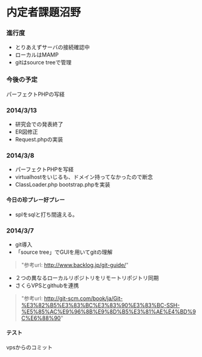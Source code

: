 # 内定者課題沼野
### 進行度
* とりあえずサーバの接続確認中
* ローカルはMAMP
* gitはsource treeで管理

### 今後の予定
パーフェクトPHPの写経

### 2014/3/13
* 研究会での発表終了
* ER図修正
* Request.phpの実装

### 2014/3/8
* パーフェクトPHPを写経
* virtualhostをいじるも、ドメイン持ってなかったので断念
* ClassLoader.php bootstrap.phpを実装

#### 今日の珍プレー好プレー
* splをsqlと打ち間違える。

### 2014/3/7
* git導入
* 「source tree」でGUIを用いてgitの理解  
> "参考url: <http://www.backlog.jp/git-guide/>"
* ２つの異なるローカルリポジトリをリモートリポジトリ同期
* さくらVPSとgithubを連携  
> "参考url: <http://git-scm.com/book/ja/Git-%E3%82%B5%E3%83%BC%E3%83%90%E3%83%BC-SSH-%E5%85%AC%E9%96%8B%E9%8D%B5%E3%81%AE%E4%BD%9C%E6%88%90>"

#### テスト
vpsからのコミット
